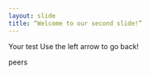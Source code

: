 ```yaml
---
layout: slide
title: “Welcome to our second slide!”
---
```

Your test
Use the left arrow to go back!

peers
